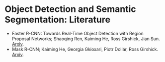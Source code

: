 # Object Detection and Semantic Segmentation: Literature

- Faster R-CNN: Towards Real-Time Object Detection with Region Proposal Networks; Shaoqing Ren, Kaiming He, Ross Girshick, Jian Sun. [Arxiv](https://arxiv.org/abs/1506.01497).
- Mask R-CNN; Kaiming He, Georgia Gkioxari, Piotr Dollár, Ross Girshick. [Arxiv](https://arxiv.org/abs/1703.06870).
